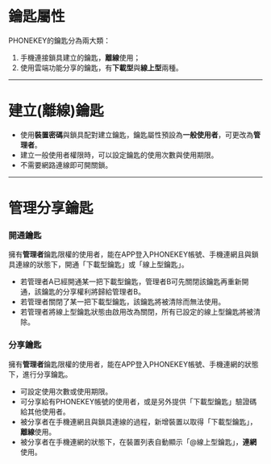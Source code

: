 # 鑰匙屬性

PHONEKEY的鑰匙分為兩大類：

1. 手機連接鎖具建立的鑰匙，**離線**使用；
2. 使用雲端功能分享的鑰匙，有**下載型**與**線上型**兩種。

---

# 建立\(離線\)鑰匙

* 使用**裝置密碼**與鎖具配對建立鑰匙，鑰匙屬性預設為**一般使用者**，可更改為**管理者**。
* 建立一般使用者權限時，可以設定鑰匙的使用次數與使用期限。
* 不需要網路連線即可開關鎖。

---

# 管理分享鑰匙

### 開通鑰匙

擁有**管理者**鑰匙限權的使用者，能在APP登入PHONEKEY帳號、手機連網且與鎖具連線的狀態下，開通「下載型鑰匙」或「線上型鑰匙」。

* 若管理者A已經開通某一把下載型鑰匙，管理者B可先關閉該鑰匙再重新開通，該鑰匙的分享權利將歸給管理者B。
* 若管理者關閉了某一把下載型鑰匙，該鑰匙將被清除而無法使用。
* 若管理者將線上型鑰匙狀態由啟用改為關閉，所有已設定的線上型鑰匙將被清除。

### 分享鑰匙

擁有**管理者**鑰匙限權的使用者，能在APP登入PHONEKEY帳號、手機連網的狀態下，進行分享鑰匙。

* 可設定使用次數或使用期限。
* 可分享給有PHONEKEY帳號的使用者，或是另外提供「下載型鑰匙」驗證碼給其他使用者。
* 被分享者在手機連網且與鎖具連線的過程，新增裝置以取得「下載型鑰匙」，**離線**使用。
* 被分享者在手機連網的狀態下，在裝置列表自動顯示「@線上型鑰匙」，**連網**使用。



